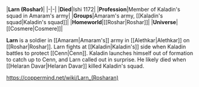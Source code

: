 |**Larn (Roshar)**|
|-|-|
|**Died**|Ishi 1172|
|**Profession**|Member of Kaladin's squad in Amaram's army|
|**Groups**|Amaram's army, [[Kaladin's squad\|Kaladin's squad]]|
|**Homeworld**|[[Roshar\|Roshar]]|
|**Universe**|[[Cosmere\|Cosmere]]|

**Larn** is a soldier in [[Amaram\|Amaram's]] army in [[Alethkar\|Alethkar]] on [[Roshar\|Roshar]].
Larn fights at [[Kaladin\|Kaladin's]] side when Kaladin battles to protect [[Cenn\|Cenn]]. Kaladin launches himself out of formation to catch up to Cenn, and Larn called out in surprise. He likely died when [[Helaran Davar\|Helaran Davar]] killed Kaladin's squad.



https://coppermind.net/wiki/Larn_(Rosharan)